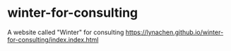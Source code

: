 # winter-for-consulting
A website called "Winter" for consulting
https://lynachen.github.io/winter-for-consulting/index.index.html
